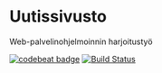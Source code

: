 # Uutissivusto
Web-palvelinohjelmoinnin harjoitustyö

[![codebeat badge](https://codebeat.co/badges/cd3436ae-6475-439b-ab2c-1d9a803233bb)](https://codebeat.co/projects/github-com-arkuar-uutissivusto-master)
[![Build Status](https://travis-ci.org/arkuar/uutissivusto.svg?branch=master)](https://travis-ci.org/arkuar/uutissivusto)
